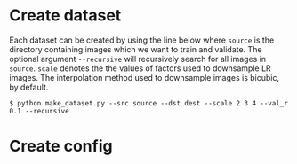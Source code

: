 # Create dataset
Each dataset can be created by using the line below where `source` is the directory containing images
which we want to train and validate. The optional argument `--recursive` will recursively search for 
all images in `source`. `scale` denotes the the values of factors used to downsample LR images. 
The interpolation method used to downsample images is bicubic, by default.
```
$ python make_dataset.py --src source --dst dest --scale 2 3 4 --val_r 0.1 --recursive
```
# Create config 

